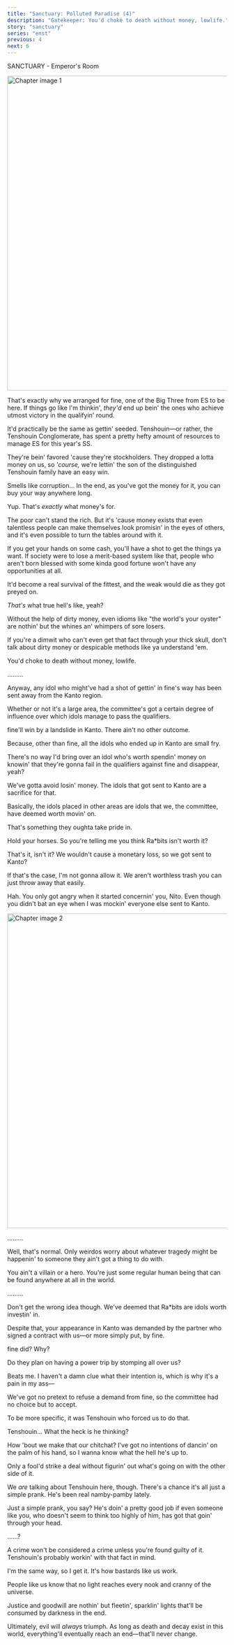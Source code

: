 ```yaml
---
title: "Sanctuary: Polluted Paradise (4)"
description: "Gatekeeper: You'd choke to death without money, lowlife."
story: "sanctuary"
series: "enst"
previous: 4
next: 6
---
```


<Season s="Winter"/>

<Location>SANCTUARY - Emperor's Room</Location>

<Image src="/img/tl/sanctuary/5/1.jpg" alt="Chapter image 1" layout="responsive" width="1560" height="720" quality="100" />

<Bubble character="Gatekeeper">

That's exactly why we arranged for fine, one of the Big Three from ES to be here. If things go like I'm thinkin', _they'd_ end up bein' the ones who achieve utmost victory in the qualifyin' round.

It'd practically be the same as gettin' seeded. Tenshouin—or rather, the Tenshouin Conglomerate, has spent a pretty hefty amount of resources to manage ES for this year's SS.

They're bein' favored 'cause they're stockholders. They dropped a lotta money on us, so _'course,_ we're lettin' the son of the distinguished Tenshouin family have an easy win.

</Bubble>

<Bubble character="Nazuna">

Smells like corruption... In the end, as you've got the money for it, you can buy your way anywhere long.

</Bubble>

<Bubble character="Gatekeeper">

Yup. That's _exactly_ what money's for.

The poor can't stand the rich. But it's 'cause money exists that even talentless people can make themselves look promisin' in the eyes of others, and it's even possible to turn the tables around with it.

If you get your hands on some cash, you'll have a shot to get the things ya want. If society were to lose a merit-based system like that, people who aren't born blessed with some kinda good fortune won't have any opportunities at all.

It'd become a real survival of the fittest, and the weak would die as they got preyed on.

_That's_ what true hell's like, yeah?

Without the help of dirty money, even idioms like "the world's your oyster" are nothin' but the whines an' whimpers of sore losers.

If you're a dimwit who can't even get that fact through your thick skull, don't talk about dirty money or despicable methods like ya understand 'em.

You'd choke to death without money, lowlife.

</Bubble>

<Bubble character="Nazuna">

.........

</Bubble>

<Bubble character="Gatekeeper">

Anyway, any idol who might've had a shot of gettin' in fine's way has been sent away from the Kanto region.

Whether or not it's a large area, the committee's got a certain degree of influence over which idols manage to pass the qualifiers.

fine'll win by a landslide in Kanto. There ain't no other outcome.

Because, other than fine, all the idols who ended up in Kanto are small fry.

There's no way I'd bring over an idol who's worth spendin' money on knowin' that they're gonna fail in the qualifiers against fine and disappear, yeah?

We've gotta avoid losin' money. The idols that got sent to Kanto are a sacrifice for that.

Basically, the idols placed in other areas are idols that we, the committee, have deemed worth movin' on.

That's something they oughta take pride in.

</Bubble>

<Bubble character="Nazuna">

Hold your horses. So you're telling me you think Ra<span className="noCase">\*</span>bits isn't worth it?

That's it, isn't it? We wouldn't cause a monetary loss, so we got sent to Kanto?

If that's the case, I'm not gonna allow it. We aren't worthless trash you can just throw away that easily.

</Bubble>

<Bubble character="Gatekeeper">

Hah. You only got angry when it started concernin' you, Nito. Even though you didn't bat an eye when I was mockin' everyone else sent to Kanto.

</Bubble>

<Image src="/img/tl/sanctuary/5/2.jpg" alt="Chapter image 2" layout="responsive" width="1560" height="720" quality="100" />

<Bubble character="Nazuna">

.........

</Bubble>

<Bubble character="Gatekeeper">

Well, that's normal. Only weirdos worry about whatever tragedy might be happenin' to someone they ain't got a thing to do with.

You ain't a villain or a hero. You're just some regular human being that can be found anywhere at all in the world.

</Bubble>

<Bubble character="Nazuna">

.........

</Bubble>

<Bubble character="Gatekeeper">

Don't get the wrong idea though. We've deemed that Ra<span className="noCase">\*</span>bits are idols worth investin' in.

Despite that, your appearance in Kanto was demanded by the partner who signed a contract with us—or more simply put, by fine.

</Bubble>

<Bubble character="Nazuna">

fine did? Why?

Do they plan on having a power trip by stomping all over us?

</Bubble>

<Bubble character="Gatekeeper">

Beats me. I haven't a damn clue what their intention is, which is why it's a pain in my ass&NoBreak;—

We've got no pretext to refuse a demand from fine, so the committee had no choice but to accept.

To be more specific, it was Tenshouin who forced us to do that.

</Bubble>

<Bubble character="Nazuna">

Tenshouin... What the heck is he thinking?

</Bubble>

<Bubble character="Gatekeeper">

How 'bout we make that our chitchat? I've got no intentions of dancin' on the palm of his hand, so I wanna know what the hell he's up to.

Only a fool'd strike a deal without figurin' out what's going on with the other side of it.

</Bubble>

<Bubble character="Nazuna">

We _are_ talking about Tenshouin here, though. There's a chance it's all just a simple prank. He's been real namby-pamby lately.

</Bubble>

<Bubble character="Gatekeeper">

Just a simple prank, you say? He's doin' a pretty good job if even someone like you, who doesn't seem to think too highly of him, has got that goin' through your head.

</Bubble>

<Bubble character="Nazuna">

......?

</Bubble>

<Bubble character="Gatekeeper">

A crime won't be considered a crime unless you're found guilty of it. Tenshouin's probably workin' with that fact in mind.

I'm the same way, so I get it. It's how bastards like us work.

People like us know that no light reaches every nook and cranny of the universe.

Justice and goodwill are nothin' but fleetin', sparklin' lights that'll be consumed by darkness in the end.

Ultimately, evil will _always_ triumph. As long as death and decay exist in this world, everything'll eventually reach an end—that'll never change.

</Bubble>

<Credits tl="[Nui](https://maonuis.tumblr.com)" tlc="[remi](https://twitter.com/trystofstarrs)" qc="[honeyspades](https://honeyspades.tumblr.com)" />
